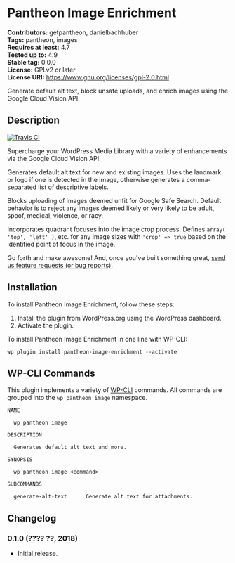 # Pantheon Image Enrichment #
**Contributors:** getpantheon, danielbachhuber  
**Tags:** pantheon, images  
**Requires at least:** 4.7  
**Tested up to:** 4.9  
**Stable tag:** 0.0.0  
**License:** GPLv2 or later  
**License URI:** https://www.gnu.org/licenses/gpl-2.0.html  

Generate default alt text, block unsafe uploads, and enrich images using the Google Cloud Vision API.

## Description ##

[![Travis CI](https://travis-ci.org/pantheon-systems/pantheon-image-enrichment.svg?branch=master)](https://travis-ci.org/pantheon-systems/pantheon-image-enrichment)

Supercharge your WordPress Media Library with a variety of enhancements via the Google Cloud Vision API.

Generates default alt text for new and existing images. Uses the landmark or logo if one is detected in the image, otherwise generates a comma-separated list of descriptive labels.

Blocks uploading of images deemed unfit for Google Safe Search. Default behavior is to reject any images deemed likely or very likely to be adult, spoof, medical, violence, or racy.

Incorporates quadrant focuses into the image crop process. Defines `array( 'top', 'left' )`, etc. for any image sizes with `'crop' => true` based on the identified point of focus in the image.

Go forth and make awesome! And, once you've built something great, [send us feature requests (or bug reports)](https://github.com/pantheon-systems/pantheon-image-enrichment/issues).

## Installation ##

To install Pantheon Image Enrichment, follow these steps:

1. Install the plugin from WordPress.org using the WordPress dashboard.
2. Activate the plugin.

To install Pantheon Image Enrichment in one line with WP-CLI:

    wp plugin install pantheon-image-enrichment --activate

## WP-CLI Commands ##

This plugin implements a variety of [WP-CLI](https://wp-cli.org) commands. All commands are grouped into the `wp pantheon image` namespace.

    NAME
    
      wp pantheon image
    
    DESCRIPTION
    
      Generates default alt text and more.
    
    SYNOPSIS
    
      wp pantheon image <command>
    
    SUBCOMMANDS
    
      generate-alt-text      Generate alt text for attachments.

## Changelog ##

### 0.1.0 (???? ??, 2018) ###
* Initial release.
